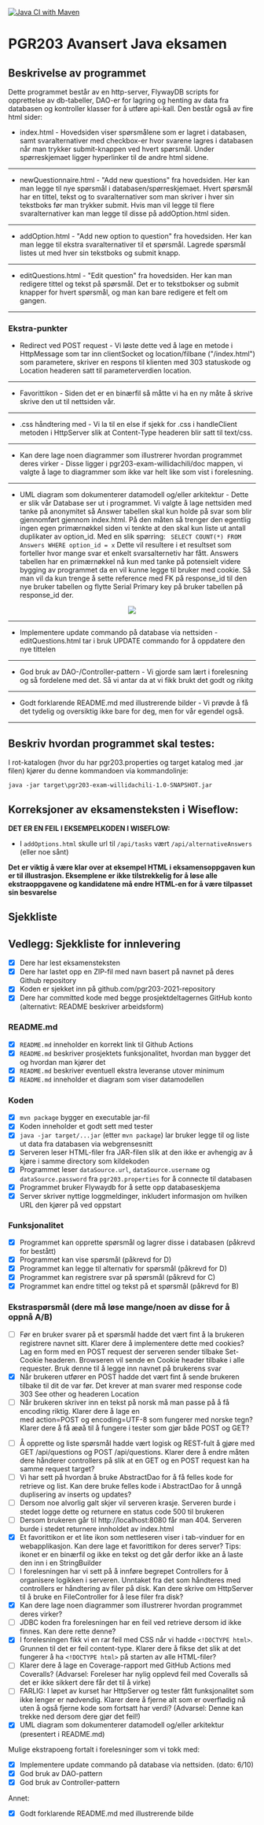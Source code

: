 [![Java CI with Maven](https://github.com/kristiania-pgr203-2021/pgr203-exam-willidachili/actions/workflows/maven.yml/badge.svg)](https://github.com/kristiania-pgr203-2021/pgr203-exam-willidachili/actions/workflows/maven.yml)
# PGR203 Avansert Java eksamen

## Beskrivelse av programmet
Dette programmet består av en http-server, FlywayDB scripts for opprettelse av db-tabeller, DAO-er for lagring og henting av data fra databasen og kontroller klasser for å utføre api-kall. Den består også av fire html sider:
* index.html - Hovedsiden viser spørsmålene som er lagret i databasen, samt svaralternativer med checkbox-er hvor svarene lagres i databasen når man trykker submit-knappen ved hvert spørsmål. Under spørreskjemaet ligger hyperlinker til de andre html sidene.
---
* newQuestionnaire.html - "Add new questions" fra hovedsiden. Her kan man legge til nye spørsmål i databasen/spørreskjemaet. Hvert spørsmål har en tittel, tekst og to svaralternativer som man skriver i hver sin tekstboks før man trykker submit. Hvis man vil legge til flere svaralternativer kan man legge til disse på addOption.html siden.
---
* addOption.html - "Add new option to question" fra hovedsiden. Her kan man legge til ekstra svaralternativer til et spørsmål. Lagrede spørsmål listes ut med hver sin tekstboks og submit knapp.
---
* editQuestions.html - "Edit question" fra hovedsiden. Her kan man redigere tittel og tekst på spørsmål. Det er to tekstbokser og submit knapper for hvert spørsmål, og man kan bare redigere et felt om gangen.
---

### Ekstra-punkter
* Redirect ved POST request - Vi løste dette ved å lage en metode i HttpMessage som tar inn clientSocket og location/filbane ("/index.html") som parametere, skriver en respons til klienten med 303 statuskode og Location headeren satt til parameterverdien location.
---
* Favorittikon - Siden det er en binærfil så måtte vi ha en ny måte å skrive skrive den ut til nettsiden vår. 
---
* .css håndtering med <!DOCTYPE html> - Vi la til en else if sjekk for .css i handleClient metoden i HttpServer slik at Content-Type headeren blir satt til text/css.
---
* Kan dere lage noen diagrammer som illustrerer hvordan programmet deres virker - Disse ligger i pgr203-exam-willidachili/doc mappen, vi valgte å lage to diagrammer som ikke var helt like som vist i forelesning.
---
* UML diagram som dokumenterer datamodell og/eller arkitektur - Dette er slik vår Database ser ut i programmet. Vi valgte å lage nettsiden med tanke på anonymitet så Answer tabellen skal kun holde på svar som blir gjennomført gjennom index.html. På den måten så trenger den egentlig ingen egen primærnøkkel siden vi tenkte at den skal kun liste ut antall duplikater av option_id. Med en slik spørring: ``` SELECT COUNT(*) FROM Answers WHERE option_id = x``` Dette vil resultere i et resultset som forteller hvor mange svar et enkelt svarsalternetiv har fått. Answers tabellen har en primærnøkkel nå kun med tanke på potensielt videre bygging av programmet da en vil kunne legge til bruker med cookie. Så man vil da kun trenge å sette reference med FK på response_id til den nye bruker tabellen og flytte Serial Primary key på bruker tabellen på response_id der.
<div align=center>
<img src="https://user-images.githubusercontent.com/71970061/141373174-849c8ec7-78ea-4c2d-9b84-6f560fc6a708.PNG"/>
</div>

---
* Implementere update commando på database via nettsiden - editQuestions.html tar i bruk UPDATE commando for å oppdatere den nye tittelen 
---
* God bruk av DAO-/Controller-pattern - Vi gjorde sam lært i forelesning og så fordelene med det. Så vi antar da at vi fikk brukt det godt og rikitg
---
* Godt forklarende README.md med illustrerende bilder - Vi prøvde å få det tydelig og oversiktig ikke bare for deg, men for vår egendel også.
---
## Beskriv hvordan programmet skal testes:
I rot-katalogen (hvor du har pgr203.properties og target katalog med .jar filen) kjører du denne kommandoen via kommandolinje:
```
java -jar target\pgr203-exam-willidachili-1.0-SNAPSHOT.jar
```

## Korreksjoner av eksamensteksten i Wiseflow:

**DET ER EN FEIL I EKSEMPELKODEN I WISEFLOW:**

* I `addOptions.html` skulle url til `/api/tasks` vært `/api/alternativeAnswers` (eller noe sånt)

**Det er viktig å være klar over at eksempel HTML i eksamensoppgaven kun er til illustrasjon. Eksemplene er ikke tilstrekkelig for å løse alle ekstraoppgavene og kandidatene må endre HTML-en for å være tilpasset sin besvarelse**


## Sjekkliste

## Vedlegg: Sjekkliste for innlevering

* [x] Dere har lest eksamensteksten
* [x] Dere har lastet opp en ZIP-fil med navn basert på navnet på deres Github repository
* [x] Koden er sjekket inn på github.com/pgr203-2021-repository
* [x] Dere har committed kode med begge prosjektdeltagernes GitHub konto (alternativt: README beskriver arbeidsform)

### README.md

* [x] `README.md` inneholder en korrekt link til Github Actions
* [x] `README.md` beskriver prosjektets funksjonalitet, hvordan man bygger det og hvordan man kjører det
* [x] `README.md` beskriver eventuell ekstra leveranse utover minimum
* [x] `README.md` inneholder et diagram som viser datamodellen

### Koden

* [x] `mvn package` bygger en executable jar-fil
* [x] Koden inneholder et godt sett med tester
* [x] `java -jar target/...jar` (etter `mvn package`) lar bruker legge til og liste ut data fra databasen via webgrensesnitt
* [x] Serveren leser HTML-filer fra JAR-filen slik at den ikke er avhengig av å kjøre i samme directory som kildekoden
* [x] Programmet leser `dataSource.url`, `dataSource.username` og `dataSource.password` fra `pgr203.properties` for å connecte til databasen
* [x] Programmet bruker Flywaydb for å sette opp databaseskjema
* [x] Server skriver nyttige loggmeldinger, inkludert informasjon om hvilken URL den kjører på ved oppstart

### Funksjonalitet

* [x] Programmet kan opprette spørsmål og lagrer disse i databasen (påkrevd for bestått)
* [x] Programmet kan vise spørsmål (påkrevd for D)
* [x] Programmet kan legge til alternativ for spørsmål (påkrevd for D)
* [x] Programmet kan registrere svar på spørsmål (påkrevd for C)
* [x] Programmet kan endre tittel og tekst på et spørsmål (påkrevd for B)

### Ekstraspørsmål (dere må løse mange/noen av disse for å oppnå A/B)

* [ ] Før en bruker svarer på et spørsmål hadde det vært fint å la brukeren registrere navnet sitt. Klarer dere å implementere dette med cookies? Lag en form med en POST request der serveren sender tilbake Set-Cookie headeren. Browseren vil sende en Cookie header tilbake i alle requester. Bruk denne til å legge inn navnet på brukerens svar
* [x] Når brukeren utfører en POST hadde det vært fint å sende brukeren tilbake til dit de var før. Det krever at man svarer med response code 303 See other og headeren Location
* [ ] Når brukeren skriver inn en tekst på norsk må man passe på å få encoding riktig. Klarer dere å lage en <form> med action=POST og encoding=UTF-8 som fungerer med norske tegn? Klarer dere å få æøå til å fungere i tester som gjør både POST og GET?
* [ ] Å opprette og liste spørsmål hadde vært logisk og REST-fult å gjøre med GET /api/questions og POST /api/questions. Klarer dere å endre måten dere hånderer controllers på slik at en GET og en POST request kan ha samme request target?
* [ ] Vi har sett på hvordan å bruke AbstractDao for å få felles kode for retrieve og list. Kan dere bruke felles kode i AbstractDao for å unngå duplisering av inserts og updates?
* [ ] Dersom noe alvorlig galt skjer vil serveren krasje. Serveren burde i stedet logge dette og returnere en status code 500 til brukeren
* [ ] Dersom brukeren går til http://localhost:8080 får man 404. Serveren burde i stedet returnere innholdet av index.html
* [x] Et favorittikon er et lite ikon som nettleseren viser i tab-vinduer for en webapplikasjon. Kan dere lage et favorittikon for deres server? Tips: ikonet er en binærfil og ikke en tekst og det går derfor ikke an å laste den inn i en StringBuilder
* [ ] I forelesningen har vi sett på å innføre begrepet Controllers for å organisere logikken i serveren. Unntaket fra det som håndteres med controllers er håndtering av filer på disk. Kan dere skrive om HttpServer til å bruke en FileController for å lese filer fra disk?
* [x] Kan dere lage noen diagrammer som illustrerer hvordan programmet deres virker?
* [ ] JDBC koden fra forelesningen har en feil ved retrieve dersom id ikke finnes. Kan dere rette denne?
* [x] I forelesningen fikk vi en rar feil med CSS når vi hadde `<!DOCTYPE html>`. Grunnen til det er feil content-type. Klarer dere å fikse det slik at det fungerer å ha `<!DOCTYPE html>` på starten av alle HTML-filer?
* [ ] Klarer dere å lage en Coverage-rapport med GitHub Actions med Coveralls? (Advarsel: Foreleser har nylig opplevd feil med Coveralls så det er ikke sikkert dere får det til å virke)
* [ ] FARLIG: I løpet av kurset har HttpServer og tester fått funksjonalitet som ikke lenger er nødvendig. Klarer dere å fjerne alt som er overflødig nå uten å også fjerne kode som fortsatt har verdi? (Advarsel: Denne kan trekke ned dersom dere gjør det feil!)
* [x] UML diagram som dokumenterer datamodell og/eller arkitektur (presentert i README.md)

Mulige ekstrapoeng fortalt i forelesninger som vi tokk med:
* [x] Implementere update commando på database via nettsiden. (dato: 6/10)
* [x] God bruk av DAO-pattern
* [x] God bruk av Controller-pattern

Annet:
* [x] Godt forklarende README.md med illustrerende bilde
